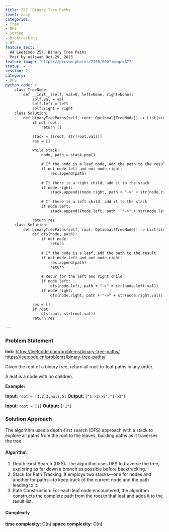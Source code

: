 ```yaml
---
title: 257. Binary Tree Paths
level: easy
categories:
- Tree
- DFS
- String
- Backtracking
- BT
feature_text: |
  ## LeetCode 257. Binary Tree Paths
  Post by ailswan Oct.29, 2023
feature_image: "https://picsum.photos/2560/600?image=872"
status: ★
session: 2
category:
- DFS
python_code: >
    class TreeNode:
        def __init__(self, val=0, left=None, right=None):
            self.val = val
            self.left = left
            self.right = right
    class Solution:
        def binaryTreePaths(self, root: Optional[TreeNode]) -> List[str]:
            if not root:
                return []

            stack = [(root, str(root.val))]
            res = []

            while stack:
                node, path = stack.pop()

                # If the node is a leaf node, add the path to the result
                if not node.left and not node.right:
                    res.append(path)
                
                # If there is a right child, add it to the stack
                if node.right:
                    stack.append((node.right, path + "->" + str(node.right.val)))
                
                # If there is a left child, add it to the stack
                if node.left:
                    stack.append((node.left, path + "->" + str(node.left.val)))

            return res
    class Solution:
        def binaryTreePaths(self, root: Optional[TreeNode]) -> List[str]:
            def dfs(node, path):
                if not node:
                    return
                
                # If the node is a leaf, add the path to the result
                if not node.left and not node.right:
                    res.append(path)
                    return
                
                # Recur for the left and right child
                if node.left:
                    dfs(node.left, path + "->" + str(node.left.val))
                if node.right:
                    dfs(node.right, path + "->" + str(node.right.val))

            res = []
            if root:
                dfs(root, str(root.val))
            return res

---
```


### Problem Statement
**link:**
https://leetcode.com/problems/binary-tree-paths/
https://leetcode.cn/problems/binary-tree-paths/
 
Given the root of a binary tree, return all root-to-leaf paths in any order.

A leaf is a node with no children.

**Example:**

**Input:** `root = [1,2,3,null,5]`
**Output:** `["1->2->5","1->3"]`
 
**Input:** `root = [1]`
**Output:** `["1"]`
 

### Solution Approach
The algorithm uses a depth-first search (DFS) approach with a stack to explore all paths from the root to the leaves, building paths as it traverses the tree.

#### Algorithm
1. Depth-First Search (DFS): The algorithm uses DFS to traverse the tree, exploring as far down a branch as possible before backtracking.
2. Stack for Path Tracking: It employs two stacks—one for nodes and another for paths—to keep track of the current node and the path leading to it.
3. Path Construction: For each leaf node encountered, the algorithm constructs the complete path from the root to that leaf and adds it to the result list.

#### Complexity
 **time complexity**: O(n)
 **space complexity**: O(n)